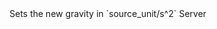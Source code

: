 <function name="SetGravity" parent="IPhysicsEnvironment" type="classfunc">
	<description>
		Sets the new gravity in `source_unit/s^2`
	</description>
	<realm>Server</realm>
	<args>
		<arg name="newGravity" type="Vector"></arg>
	</args>
	<rets>
	</rets>
</function>